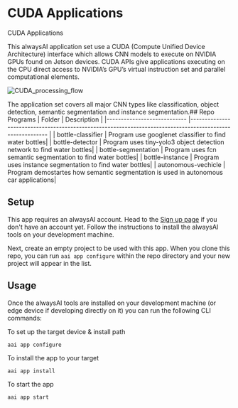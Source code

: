# CUDA Applications

CUDA Applications

This alwaysAI application set use a CUDA (Compute Unified Device Architecture) interface which allows CNN models to execute on  NVIDIA  GPUs found on Jetson devices.  CUDA APIs give applications executing on the CPU direct access to NVIDIA’s GPU’s virtual instruction set and parallel computational elements.

![CUDA_processing_flow](https://user-images.githubusercontent.com/21957723/92669825-7b580080-f2c7-11ea-9c80-4e3a10155b2d.png)

The application set covers all major CNN types like classification, object detection, semantic segmentation and instance segmentation.## Repo Programs
| Folder                     	| Description                                                                                              	|
|----------------------------	|----------------------------------------------------------------------------------------------------------	|
| bottle-classifier   | Program use googlenet classifier to find water bottles|
| bottle-detector 	  | Program uses tiny-yolo3 object detection network to find water bottles|
| bottle-segmentation | Program uses fcn semantic segmentation to find water bottles|
| bottle-instance     | Program uses instance segmentation to find water bottles|
| autonomous-vechicle | Program demostartes how semantic segmentation is used in autonomous car applications|

## Setup

This app requires an alwaysAI account. Head to the [Sign up page](https://www.alwaysai.co/dashboard) if you don't have an account yet. Follow the instructions to install the alwaysAI tools on your development machine.

Next, create an empty project to be used with this app. When you clone this repo, you can run `aai app configure` within the repo directory and your new project will appear in the list.

## Usage

Once the alwaysAI tools are installed on your development machine (or edge device if developing directly on it) you can run the following CLI commands:

To set up the target device & install path

```
aai app configure
```

To install the app to your target

```
aai app install
```

To start the app

```
aai app start
```
